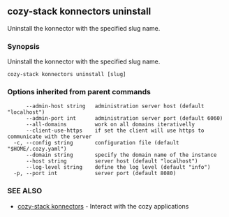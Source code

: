 ## cozy-stack konnectors uninstall

Uninstall the konnector with the specified slug name.

### Synopsis


Uninstall the konnector with the specified slug name.

```
cozy-stack konnectors uninstall [slug]
```

### Options inherited from parent commands

```
      --admin-host string   administration server host (default "localhost")
      --admin-port int      administration server port (default 6060)
      --all-domains         work on all domains iterativelly
      --client-use-https    if set the client will use https to communicate with the server
  -c, --config string       configuration file (default "$HOME/.cozy.yaml")
      --domain string       specify the domain name of the instance
      --host string         server host (default "localhost")
      --log-level string    define the log level (default "info")
  -p, --port int            server port (default 8080)
```

### SEE ALSO
* [cozy-stack konnectors](cozy-stack_konnectors.md)	 - Interact with the cozy applications

